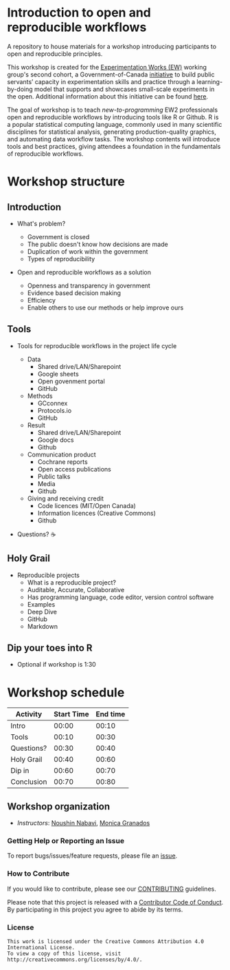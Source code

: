# Introduction to open and reproducible workflows

A repository to house materials for a workshop introducing participants to open and reproducible principles.

This workshop is created for the [Experimentation Works (EW)](https://www.canada.ca/en/government/publicservice/modernizing/experimentation-works.html) working group's second cohort, a Government-of-Canada [initiative](https://oecd-opsi.org/innovations/experimentation-works-ew/) to build public servants’ capacity in experimentation skills and practice through a learning-by-doing model that supports and showcases small-scale experiments in the open. Additional information about this initiative can be found [here](https://medium.com/@exp_works/experimentation-works-2-2081cb7f49ab).

The goal of  workshop is to teach _new-to-programming_  EW2 professionals open and reproducible workflows by introducing tools like R or Github. R is a popular statistical computing language, commonly used in many scientific disciplines for statistical analysis, generating production-quality graphics, and automating data workflow tasks. The workshop contents will introduce tools and best practices, giving attendees a foundation in the fundamentals of reproducible workflows.


# Workshop structure
## Introduction 
- What's problem?  <!-- Noushin -->
  * Government is closed 
  * The public doesn't know how decisions are made
  * Duplication of work within the government 
  * Types of reproducibility
  
- Open and reproducible workflows as a solution
  * Openness and transparency in government
  * Evidence based decision making 
  * Efficiency 
  * Enable others to use our methods or help improve ours

## Tools
- Tools for reproducible workflows in the project life cycle
  * Data 
    * Shared drive/LAN/Sharepoint
    * Google sheets
    * Open govenment portal 
    * GitHub
  * Methods
    * GCconnex
    * Protocols.io
    * GitHub 
  * Result
    * Shared drive/LAN/Sharepoint 
    * Google docs 
    * Github 
  * Communication product 
    * Cochrane reports
    * Open access publications
    * Public talks 
    * Media 
    * Github 
  * Giving and receiving credit
    * Code licences (MIT/Open Canada) 
    * Information licences (Creative Commons) 
    * Github 
    
- Questions? ☕

## Holy Grail 
 - Reproducible projects 
    * What is a reproducible project? 
     * Auditable, Accurate, Collaborative 
     * Has programming language, code editor, version control software
    * Examples
    * Deep Dive
     * GitHub
     * Markdown  
     
## Dip your toes into R 
- Optional if workshop is 1:30

# Workshop schedule

| Activity    | Start Time | End time |
|-------------|------------|----------|
| Intro       | 00:00      | 00:10    |
| Tools       | 00:10      | 00:30    |
| Questions?  | 00:30      | 00:40    |
| Holy Grail  | 00:40      | 00:60    |
| Dip in      | 00:60      | 00:70    |
| Conclusion  | 00:70      | 00:80    |


## Workshop organization
- _Instructors_: [Noushin Nabavi](https://github.com/NoushinN), [Monica Granados](https://github.com/Monsauce)

### Getting Help or Reporting an Issue

To report bugs/issues/feature requests, please file an [issue](https://github.com/NoushinN/reproducible_research/issues).


### How to Contribute

If you would like to contribute, please see our [CONTRIBUTING](CONTRIBUTING.md) guidelines.

Please note that this project is released with a [Contributor Code of Conduct](CODE_OF_CONDUCT.md). By participating in this project you agree to abide by its terms.


### License


```
This work is licensed under the Creative Commons Attribution 4.0 International License.
To view a copy of this license, visit http://creativecommons.org/licenses/by/4.0/.
```
